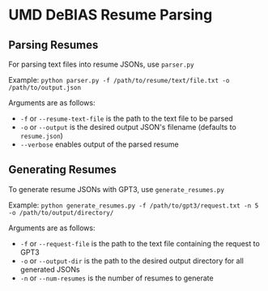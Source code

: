 # UMD DeBIAS Resume Parsing

## Parsing Resumes
For parsing text files into resume JSONs, use ```parser.py```

Example:
```python parser.py -f /path/to/resume/text/file.txt -o /path/to/output.json```

Arguments are as follows:
- ```-f```  or ```--resume-text-file```  is the path to the text file to be parsed
- ```-o``` or ```--output``` is the desired output JSON's filename (defaults to ```resume.json```)
- ```--verbose``` enables output of the parsed resume
  
## Generating Resumes
To generate resume JSONs with GPT3, use ```generate_resumes.py```

Example:
```python generate_resumes.py -f /path/to/gpt3/request.txt -n 5 -o /path/to/output/directory/```

Arguments are as follows:
- ```-f```  or ```--request-file```  is the path to the text file containing the request to GPT3
- ```-o``` or ```--output-dir``` is the path to the desired output directory for all generated JSONs 
- ```-n``` or ```--num-resumes``` is the number of resumes to generate
